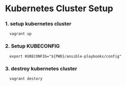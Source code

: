 # Kubernetes Cluster Setup

### 1. setup kubernetes cluster
```shell script
  vagrant up
```
### 2. Setup KUBECONFIG
```shell script
  export KUBECONFIG="${PWD}/ansible-playbooks/config"
```
### 3. destroy kubernetes cluster
```shell script
  vagrant destory
```
